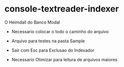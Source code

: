 # console-textreader-indexer
O Heimdall do Banco Modal


- Necessario colocar o todo o caminho do arquivo
- Arquivo para testes na pasta Sample
- Sair com Esc para Exclusao do Indexador


- Necessario Otimizar para leitura de arquivos maiores
